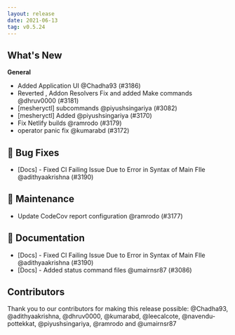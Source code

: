 ```yaml
---
layout: release
date: 2021-06-13
tag: v0.5.24
---
```


## What's New
**General**
- Added Application UI @Chadha93 (#3186)
- Reverted , Addon Resolvers Fix and added Make commands @dhruv0000 (#3181)
- [mesheryctl]  subcommands @piyushsingariya (#3082)
- [mesheryctl] Added  @piyushsingariya (#3170)
- Fix Netlify builds @ramrodo (#3179)
- operator panic fix @kumarabd (#3172)

## 🐛 Bug Fixes

- [Docs] - Fixed CI Failing Issue Due to Error in Syntax of Main FIle @adithyaakrishna (#3190)

## 🧰 Maintenance

- Update CodeCov report configuration @ramrodo (#3177)

## 📖 Documentation

- [Docs] - Fixed CI Failing Issue Due to Error in Syntax of Main FIle @adithyaakrishna (#3190)
- [Docs] - Added status command files @umairnsr87 (#3086)

## Contributors

Thank you to our contributors for making this release possible:
@Chadha93, @adithyaakrishna, @dhruv0000, @kumarabd, @leecalcote, @navendu-pottekkat, @piyushsingariya, @ramrodo and @umairnsr87
 

